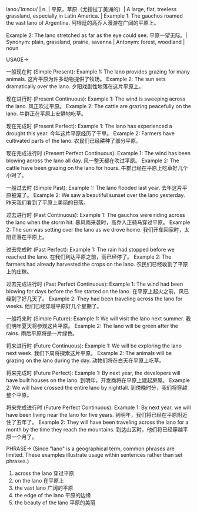 lano:/ˈlɑːnoʊ/ | n. | 平原，草原（尤指拉丁美洲的）| A large, flat, treeless grassland, especially in Latin America. |  Example 1: The gauchos roamed the vast lano of Argentina.  阿根廷的高乔人漫游在广阔的平原上。

Example 2:  The lano stretched as far as the eye could see. 平原一望无际。| Synonym: plain, grassland, prairie, savanna | Antonym: forest, woodland | noun


USAGE->

一般现在时 (Simple Present):
Example 1: The lano provides grazing for many animals.  这片平原为许多动物提供了牧场。
Example 2:  The sun sets dramatically over the lano. 夕阳戏剧性地落在这片平原上。


现在进行时 (Present Continuous):
Example 1:  The wind is sweeping across the lano. 风正吹过平原。
Example 2: The cattle are grazing peacefully on the lano. 牛群正在平原上安静地吃草。


现在完成时 (Present Perfect):
Example 1:  The lano has experienced a drought this year. 今年这片平原经历了干旱。
Example 2:  Farmers have cultivated parts of the lano. 农民们已经耕种了部分平原。


现在完成进行时 (Present Perfect Continuous):
Example 1:  The wind has been blowing across the lano all day.  风一整天都在吹过平原。
Example 2:  The cattle have been grazing on the lano for hours. 牛群已经在平原上吃草好几个小时了。



一般过去时 (Simple Past):
Example 1:  The lano flooded last year. 去年这片平原被淹了。
Example 2:  We saw a beautiful sunset over the lano yesterday. 昨天我们看到了平原上美丽的日落。



过去进行时 (Past Continuous):
Example 1: The gauchos were riding across the lano when the storm hit.  暴风雨来袭时，高乔人正骑马穿过平原。
Example 2:  The sun was setting over the lano as we drove home.  我们开车回家时，太阳正落在平原上。


过去完成时 (Past Perfect):
Example 1:  The rain had stopped before we reached the lano.  在我们到达平原之前，雨已经停了。
Example 2: The farmers had already harvested the crops on the lano. 农民们已经收割了平原上的庄稼。



过去完成进行时 (Past Perfect Continuous):
Example 1:  The wind had been blowing for days before the fire started on the lano. 在平原上起火之前，风已经刮了好几天了。
Example 2: They had been traveling across the lano for weeks. 他们已经穿越平原好几个星期了。


一般将来时 (Simple Future):
Example 1:  We will visit the lano next summer. 我们明年夏天将参观这片平原。
Example 2: The lano will be green after the rains.  雨后平原将是一片绿色。


将来进行时 (Future Continuous):
Example 1:  We will be exploring the lano next week.  我们下周将探索这片平原。
Example 2:  The animals will be grazing on the lano during the day. 动物们将在白天在平原上吃草。


将来完成时 (Future Perfect):
Example 1: By next year, the developers will have built houses on the lano. 到明年，开发商将在平原上建起房屋。
Example 2:  We will have crossed the entire lano by nightfall.  到傍晚时分，我们将穿越整个平原。



将来完成进行时 (Future Perfect Continuous):
Example 1: By next year, we will have been living near the lano for five years. 到明年，我们将已经在平原附近住了五年了。
Example 2:  They will have been traveling across the lano for a month by the time they reach the mountains. 到达山区时，他们将已经穿越平原一个月了。



PHRASE->
(Since "lano" is a geographical term, common phrases are limited.  These examples illustrate usage within sentences rather than set phrases.)

1. across the lano 穿过平原
2. on the lano 在平原上
3. the vast lano  广阔的平原
4. the edge of the lano 平原的边缘
5. the beauty of the lano 平原的美丽
